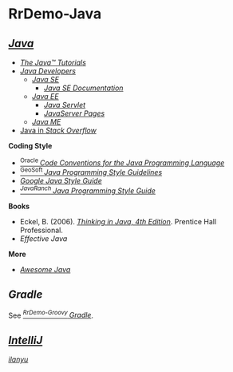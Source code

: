 # RrDemo-Java

## [*Java*](http://java.com/)
- [*The Java™ Tutorials*](http://docs.oracle.com/javase/tutorial)
- [*Java Developers*](http://oracle.com/technetwork/java)
    - [*Java SE*](http://oracle.com/technetwork/java/javase)
        - [*Java SE Documentation*](http://docs.oracle.com/javase)
    - [*Java EE*](http://oracle.com/technetwork/java/javaee)
        - [*Java Servlet*](http://oracle.com/technetwork/java/javaee/servlet)
        - [*JavaServer Pages*](http://oracle.com/technetwork/java/javaee/jsp)
    - [*Java ME*](http://oracle.com/technetwork/java/javame)
- [Java in *Stack Overflow*](http://stackoverflow.com/tags/java)

**Coding Style**
- [<sup>Oracle </sup>*Code Conventions for the Java Programming Language*](http://oracle.com/technetwork/java/codeconvtoc-136057.html)
- [<sup>GeoSoft </sup>*Java Programming Style Guidelines*](http://geosoft.no/development/javastyle.html)
- [*Google Java Style Guide*](http://google.github.io/styleguide/javaguide)
- [<sup>*JavaRanch* </sup>*Java Programming Style Guide*](http://javaranch.com/style.jsp)

**Books**
- Eckel, B. (2006). [*Thinking in Java, 4th Edition*](http://mindviewinc.com/Books/TIJ4). Prentice Hall Professional.
- *Effective Java*

**More**
- [*Awesome Java*](http://github.com/akullpp/awesome-java)

## *Gradle*
See [<sup>*RrDemo-Groovy* </sup>*Gradle*](http://github.com/afoolsbag/rrdemo/blob/master/groovy/readme.md#gradle).

## [*IntelliJ*](http://jetbrains.com/idea)
[*ilanyu*](http://idea.lanyus.com/)
